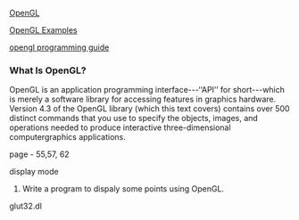 [OpenGL](https://www.opengl.org/)

[OpenGL Examples](https://cs.lmu.edu/~ray/notes/openglexamples/)

[opengl programming guide](http://www.csc.villanova.edu/~mdamian/Textbooks/opengl_programming_guide_8th_edition.pdf)


### What Is OpenGL?

OpenGL is an application programming interface---‘‘API’’ for short---which is
merely a software library for accessing features in graphics hardware.
Version 4.3 of the OpenGL library (which this text covers) contains over
500 distinct commands that you use to specify the objects, images, and
operations needed to produce interactive three-dimensional computergraphics applications.

page - 55,57, 62

display mode




1. Write a program to dispaly some points using OpenGL.

glut32.dl
